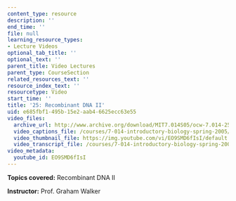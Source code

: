 ```yaml
---
content_type: resource
description: ''
end_time: ''
file: null
learning_resource_types:
- Lecture Videos
optional_tab_title: ''
optional_text: ''
parent_title: Video Lectures
parent_type: CourseSection
related_resources_text: ''
resource_index_text: ''
resourcetype: Video
start_time: ''
title: '25: Recombinant DNA II'
uid: e685fbf1-495b-15e2-aab4-6625ecc63e55
video_files:
  archive_url: http://www.archive.org/download/MIT7.014S05/ocw-7.014-25-11apr05-220k.mp4
  video_captions_file: /courses/7-014-introductory-biology-spring-2005/88dfdb1d059152faba5cc2d29c6b5018_EO9SMD6fIsI.vtt
  video_thumbnail_file: https://img.youtube.com/vi/EO9SMD6fIsI/default.jpg
  video_transcript_file: /courses/7-014-introductory-biology-spring-2005/ea960dd7ef9c813468fa770335926511_EO9SMD6fIsI.pdf
video_metadata:
  youtube_id: EO9SMD6fIsI
---
```


**Topics covered:** Recombinant DNA II  
  
**Instructor:** Prof. Graham Walker



